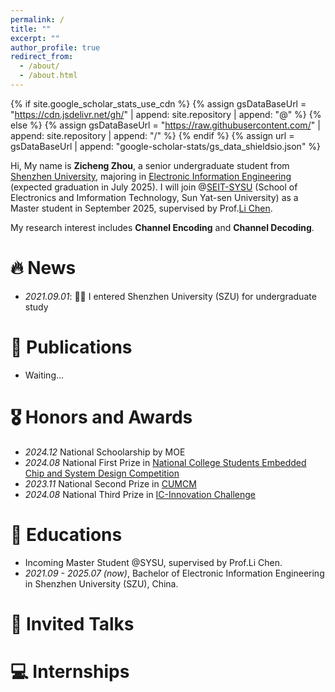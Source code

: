 ```yaml
---
permalink: /
title: ""
excerpt: ""
author_profile: true
redirect_from: 
  - /about/
  - /about.html
---
```


{% if site.google_scholar_stats_use_cdn %}
{% assign gsDataBaseUrl = "https://cdn.jsdelivr.net/gh/" | append: site.repository | append: "@" %}
{% else %}
{% assign gsDataBaseUrl = "https://raw.githubusercontent.com/" | append: site.repository | append: "/" %}
{% endif %}
{% assign url = gsDataBaseUrl | append: "google-scholar-stats/gs_data_shieldsio.json" %}

<span class='anchor' id='about-me'></span>

Hi, My name is **Zicheng Zhou**, a senior undergraduate student from [Shenzhen University](https://www.szu.edu.cn/), majoring in [Electronic Information Engineering](https://ceie.szu.edu.cn/) (expected graduation in July 2025). I will join @[SEIT-SYSU](https://seit.sysu.edu.cn/) (School of Electronics and Imformation Technology, Sun Yat-sen University) as a Master student in September 2025, supervised by Prof.[Li Chen](http://www.chencode.cn/). 

My research interest includes **Channel Encoding** and **Channel Decoding**. 


# 🔥 News
- *2021.09.01*:  🎉🎉 I entered Shenzhen University (SZU) for undergraduate study


# 📝 Publications 
- Waiting...


# 🎖 Honors and Awards
- *2024.12* National Schoolarship by MOE
- *2024.08* National First Prize in [National College Students Embedded Chip and System Design Competition](http://www.socchina.net/home?trackType=2)
- *2023.11* National Second Prize in [CUMCM](https://www.mcm.edu.cn/html_cn/node/146e6423e285926f153ac66bdc80105d.html)
- *2024.08* National Third Prize in [IC-Innovation Challenge](http://univ.ciciec.com/)
  
 

# 📖 Educations
- Incoming Master Student @SYSU, supervised by Prof.Li Chen.
- *2021.09 - 2025.07 (now)*, Bachelor of Electronic Information Engineering in Shenzhen University (SZU), China.

# 💬 Invited Talks


# 💻 Internships

